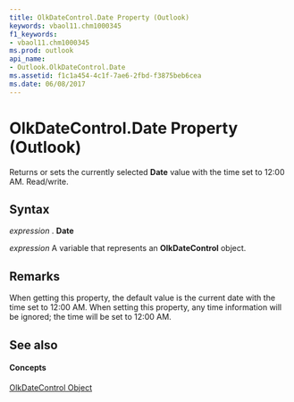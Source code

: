 ```yaml
---
title: OlkDateControl.Date Property (Outlook)
keywords: vbaol11.chm1000345
f1_keywords:
- vbaol11.chm1000345
ms.prod: outlook
api_name:
- Outlook.OlkDateControl.Date
ms.assetid: f1c1a454-4c1f-7ae6-2fbd-f3875beb6cea
ms.date: 06/08/2017
---
```



# OlkDateControl.Date Property (Outlook)

Returns or sets the currently selected **Date** value with the time set to 12:00 AM. Read/write.


## Syntax

 _expression_ . **Date**

 _expression_ A variable that represents an **OlkDateControl** object.


## Remarks

When getting this property, the default value is the current date with the time set to 12:00 AM. When setting this property, any time information will be ignored; the time will be set to 12:00 AM.


## See also


#### Concepts


[OlkDateControl Object](olkdatecontrol-object-outlook.md)

